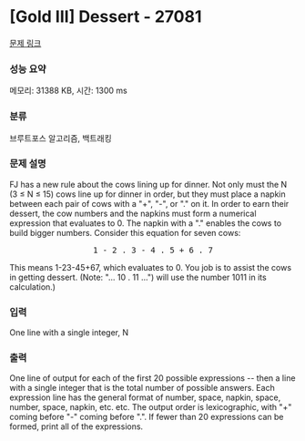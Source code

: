 # [Gold III] Dessert - 27081 

[문제 링크](https://www.acmicpc.net/problem/27081) 

### 성능 요약

메모리: 31388 KB, 시간: 1300 ms

### 분류

브루트포스 알고리즘, 백트래킹

### 문제 설명

<p>FJ has a new rule about the cows lining up for dinner. Not only must the N (3 ≤ N ≤ 15) cows line up for dinner in order, but they must place a napkin between each pair of cows with a "+", "-", or "." on it. In order to earn their dessert, the cow numbers and the napkins must form a numerical expression that evaluates to 0. The napkin with a "." enables the cows to build bigger numbers. Consider this equation for seven cows:</p>

<pre style="text-align: center;">1 - 2 . 3 - 4 . 5 + 6 . 7</pre>

<p>This means 1-23-45+67, which evaluates to 0. You job is to assist the cows in getting dessert. (Note: "... 10 . 11 ...") will use the number 1011 in its calculation.)</p>

### 입력 

 <p>One line with a single integer, N</p>

### 출력 

 <p>One line of output for each of the first 20 possible expressions -- then a line with a single integer that is the total number of possible answers. Each expression line has the general format of number, space, napkin, space, number, space, napkin, etc. etc. The output order is lexicographic, with "+" coming before "-" coming before ".". If fewer than 20 expressions can be formed, print all of the expressions.</p>

